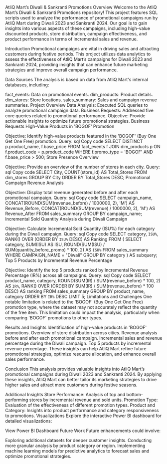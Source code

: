 AtliQ Mart’s Diwali & Sankranti Promotions
Overview
Welcome to the AtliQ Mart’s Diwali & Sankranti Promotions repository! This project features SQL scripts used to analyze the performance of promotional campaigns run by AtliQ Mart during Diwali 2023 and Sankranti 2024. Our goal is to gain insights into various aspects of these campaigns, including high-value discounted products, store distribution, campaign effectiveness, and product performance in terms of incremental sales and revenue.

Introduction
Promotional campaigns are vital in driving sales and attracting customers during festive periods. This project utilizes data analytics to assess the effectiveness of AtliQ Mart’s campaigns for Diwali 2023 and Sankranti 2024, providing insights that can enhance future marketing strategies and improve overall campaign performance.

Data Sources
The analysis is based on data from AtliQ Mart's internal databases, including:

fact_events: Data on promotional events.
dim_products: Product details.
dim_stores: Store locations.
sales_summary: Sales and campaign revenue summaries.
Project Overview
Data Analysis: Executed SQL queries to analyze promotional campaign data.
Business Requests: Addressed five core queries related to promotional performance.
Objective: Provide actionable insights to optimize future promotional strategies.
Business Requests
High-Value Products in 'BOGOF' Promotion

Objective: Identify high-value products featured in the 'BOGOF' (Buy One Get One Free) promotion.
Query:
sql
Copy code
SELECT
    DISTINCT p.product_name,
    f.base_price
FROM
    fact_events f
JOIN
    dim_products p ON f.product_code = p.product_code
WHERE
    f.promo_type = 'BOGOF' AND f.base_price > 500;
Store Presence Overview

Objective: Provide an overview of the number of stores in each city.
Query:
sql
Copy code
SELECT
    City,
    COUNT(store_id) AS Total_Stores
FROM
    dim_stores
GROUP BY
    City
ORDER BY
    Total_Stores DESC;
Promotional Campaign Revenue Analysis

Objective: Display total revenue generated before and after each promotional campaign.
Query:
sql
Copy code
SELECT
    campaign_name,
    CONCAT(ROUND(SUM(revenue_before) / 1000000, 2), 'M') AS Revenue_Before,
    CONCAT(ROUND(SUM(revenue) / 1000000, 2), 'M') AS Revenue_After
FROM
    sales_summary
GROUP BY
    campaign_name;
Incremental Sold Quantity Analysis during Diwali Campaign

Objective: Calculate Incremental Sold Quantity (ISU%) for each category during the Diwali campaign.
Query:
sql
Copy code
SELECT
    category,
    `ISU%`,
    RANK() OVER (ORDER BY `ISU%` DESC) AS Ranking
FROM
    (
        SELECT
            category,
            SUM(ISU) AS ISU,
            ROUND(SUM(ISU) / SUM(quantity_before_promo) * 100, 2) AS `ISU%`
        FROM
            sales_summary
        WHERE
            CAMPAIGN_NAME = "Diwali"
        GROUP BY 
            category
    ) AS subquery;
Top 5 Products by Incremental Revenue Percentage

Objective: Identify the top 5 products ranked by Incremental Revenue Percentage (IR%) across all campaigns.
Query:
sql
Copy code
SELECT
    product_name,
    category,
    ROUND(SUM(IR) / SUM(revenue_before) * 100, 2) AS `IR%`,
    RANK() OVER (ORDER BY SUM(IR) / SUM(revenue_before) * 100 DESC) AS ranking
FROM
    sales_summary
GROUP BY
    product_name, category
ORDER BY
    `IR%` DESC
LIMIT 5;
Limitations and Challenges
One notable limitation is related to the 'BOGOF' (Buy One Get One Free) promotion type, where the dataset may not accurately reflect the quantity of the free item. This limitation could impact the analysis, particularly when comparing 'BOGOF' promotions to other types.

Results and Insights
Identification of high-value products in 'BOGOF' promotions.
Overview of store distribution across cities.
Revenue analysis before and after each promotional campaign.
Incremental sales and revenue percentage during the Diwali campaign.
Top 5 products by incremental revenue percentage.
These insights can help AtliQ Mart refine future promotional strategies, optimize resource allocation, and enhance overall sales performance.

Conclusion
This analysis provides valuable insights into AtliQ Mart’s promotional campaigns during Diwali 2023 and Sankranti 2024. By applying these insights, AtliQ Mart can better tailor its marketing strategies to drive higher sales and attract more customers during festive seasons.

Additional Insights
Store Performance: Analysis of top and bottom-performing stores by incremental revenue and sold units.
Promotion Type: Evaluation of the effectiveness of different promotion types.
Product and Category: Insights into product performance and category responsiveness to promotions.
Visualizations
Explore the interactive Power BI dashboard for detailed visualizations:

View Power BI Dashboard
Future Work
Future enhancements could involve:

Exploring additional datasets for deeper customer insights.
Conducting more granular analysis by product category or region.
Implementing machine learning models for predictive analytics to forecast sales and optimize promotional strategies.

